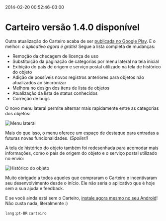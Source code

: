 2014-02-20 00:52:46-03:00
# Carteiro versão 1.4.0 disponível

Outra atualização do Carteiro acaba de ser [publicada no Google Play](https://play.google.com/store/apps/details?id=com.rbardini.carteiro). E o melhor: _o aplicativo agora é grátis!_ Segue a lista completa de mudanças:

- Remoção da checagem de licença de uso
- Substituição da paginação de categorias por menu lateral na tela inicial
- Exibição do país de origem e serviço postal utilizado na tela de histórico do objeto
- Adição de possíveis novos registros anteriores para objetos não atualizados ao sincronizar
- Melhora no design dos itens de lista de objetos
- Atualização da lista de status conhecidos
- Correção de bugs

O novo menu lateral permite alternar mais rapidamente entre as categorias dos objetos:

![Menu lateral](/img/carteiro/action-bar-drawer-toggle.png)

Mais do que isso, o menu oferece um espaço de destaque para entradas a futuras novas funcionalidades. _(Spoiler!)_

A tela de histórico do objeto também foi redesenhada para acomodar mais informações, como o país de origem do objeto e o serviço postal utilizado no envio:

![Histórico do objeto](/img/carteiro/new-record-header.png)

Muito obrigado a todos aqueles que compraram o Carteiro e incentivaram seu desenvolvimento desde o início. Ele não seria o aplicativo que é hoje sem a sua ajuda e feedback.

E se você ainda está sem o Carteiro, [instale agora mesmo no seu Android](https://play.google.com/store/apps/details?id=com.rbardini.carteiro)! Não custa nada, literalmente :)

`lang:pt-BR` `carteiro`
